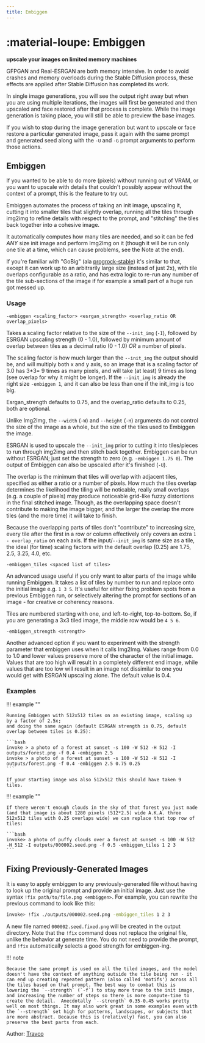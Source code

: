 ```yaml
---
title: Embiggen
---
```


# :material-loupe: Embiggen

**upscale your images on limited memory machines**

GFPGAN and Real-ESRGAN are both memory intensive. In order to avoid crashes and
memory overloads during the Stable Diffusion process, these effects are applied
after Stable Diffusion has completed its work.

In single image generations, you will see the output right away but when you are
using multiple iterations, the images will first be generated and then upscaled
and face restored after that process is complete. While the image generation is
taking place, you will still be able to preview the base images.

If you wish to stop during the image generation but want to upscale or face
restore a particular generated image, pass it again with the same prompt and
generated seed along with the `-U` and `-G` prompt arguments to perform those
actions.

## Embiggen

If you wanted to be able to do more (pixels) without running out of VRAM, or you
want to upscale with details that couldn't possibly appear without the context
of a prompt, this is the feature to try out.

Embiggen automates the process of taking an init image, upscaling it, cutting it
into smaller tiles that slightly overlap, running all the tiles through img2img
to refine details with respect to the prompt, and "stitching" the tiles back
together into a cohesive image.

It automatically computes how many tiles are needed, and so it can be fed _ANY_
size init image and perform Img2Img on it (though it will be run only one tile
at a time, which can cause problems, see the Note at the end).

If you're familiar with "GoBig" (ala
[progrock-stable](https://github.com/lowfuel/progrock-stable)) it's similar to
that, except it can work up to an arbitrarily large size (instead of just 2x),
with tile overlaps configurable as a ratio, and has extra logic to re-run any
number of the tile sub-sections of the image if for example a small part of a
huge run got messed up.

### Usage

`-embiggen <scaling_factor> <esrgan_strength> <overlap_ratio OR overlap_pixels>`

Takes a scaling factor relative to the size of the `--init_img` (`-I`), followed
by ESRGAN upscaling strength (0 - 1.0), followed by minimum amount of overlap
between tiles as a decimal ratio (0 - 1.0) _OR_ a number of pixels.

The scaling factor is how much larger than the `--init_img` the output should
be, and will multiply both x and y axis, so an image that is a scaling factor of
3.0 has 3\*3= 9 times as many pixels, and will take (at least) 9 times as long
(see overlap for why it might be longer). If the `--init_img` is already the
right size `-embiggen 1`, and it can also be less than one if the init_img is
too big.

Esrgan_strength defaults to 0.75, and the overlap_ratio defaults to 0.25, both
are optional.

Unlike Img2Img, the `--width` (`-W`) and `--height` (`-H`) arguments do not
control the size of the image as a whole, but the size of the tiles used to
Embiggen the image.

ESRGAN is used to upscale the `--init_img` prior to cutting it into tiles/pieces
to run through img2img and then stitch back together. Embiggen can be run
without ESRGAN; just set the strength to zero (e.g. `-embiggen 1.75 0`). The
output of Embiggen can also be upscaled after it's finished (`-U`).

The overlap is the minimum that tiles will overlap with adjacent tiles,
specified as either a ratio or a number of pixels. How much the tiles overlap
determines the likelihood the tiling will be noticable, really small overlaps
(e.g. a couple of pixels) may produce noticeable grid-like fuzzy distortions in
the final stitched image. Though, as the overlapping space doesn't contribute to
making the image bigger, and the larger the overlap the more tiles (and the more
time) it will take to finish.

Because the overlapping parts of tiles don't "contribute" to increasing size,
every tile after the first in a row or column effectively only covers an extra
`1 - overlap_ratio` on each axis. If the input/`--init_img` is same size as a
tile, the ideal (for time) scaling factors with the default overlap (0.25) are
1.75, 2.5, 3.25, 4.0, etc.

`-embiggen_tiles <spaced list of tiles>`

An advanced usage useful if you only want to alter parts of the image while
running Embiggen. It takes a list of tiles by number to run and replace onto the
initial image e.g. `1 3 5`. It's useful for either fixing problem spots from a
previous Embiggen run, or selectively altering the prompt for sections of an
image - for creative or coherency reasons.

Tiles are numbered starting with one, and left-to-right, top-to-bottom. So, if
you are generating a 3x3 tiled image, the middle row would be `4 5 6`.

`-embiggen_strength <strength>`

Another advanced option if you want to experiment with the strength parameter
that embiggen uses when it calls Img2Img. Values range from 0.0 to 1.0 and lower
values preserve more of the character of the initial image. Values that are too
high will result in a completely different end image, while values that are too
low will result in an image not dissimilar to one you would get with ESRGAN
upscaling alone. The default value is 0.4.

### Examples

!!! example ""

    Running Embiggen with 512x512 tiles on an existing image, scaling up by a factor of 2.5x;
    and doing the same again (default ESRGAN strength is 0.75, default overlap between tiles is 0.25):

    ```bash
    invoke > a photo of a forest at sunset -s 100 -W 512 -H 512 -I outputs/forest.png -f 0.4 -embiggen 2.5
    invoke > a photo of a forest at sunset -s 100 -W 512 -H 512 -I outputs/forest.png -f 0.4 -embiggen 2.5 0.75 0.25
    ```

    If your starting image was also 512x512 this should have taken 9 tiles.

!!! example ""

    If there weren't enough clouds in the sky of that forest you just made
    (and that image is about 1280 pixels (512*2.5) wide A.K.A. three
    512x512 tiles with 0.25 overlaps wide) we can replace that top row of
    tiles:

    ```bash
    invoke> a photo of puffy clouds over a forest at sunset -s 100 -W 512 -H 512 -I outputs/000002.seed.png -f 0.5 -embiggen_tiles 1 2 3
    ```

## Fixing Previously-Generated Images

It is easy to apply embiggen to any previously-generated file without having to
look up the original prompt and provide an initial image. Just use the syntax
`!fix path/to/file.png <embiggen>`. For example, you can rewrite the previous
command to look like this:

```bash
invoke> !fix ./outputs/000002.seed.png -embiggen_tiles 1 2 3
```

A new file named `000002.seed.fixed.png` will be created in the output
directory. Note that the `!fix` command does not replace the original file,
unlike the behavior at generate time. You do not need to provide the prompt, and
`!fix` automatically selects a good strength for embiggen-ing.

!!! note

    Because the same prompt is used on all the tiled images, and the model
    doesn't have the context of anything outside the tile being run - it
    can end up creating repeated pattern (also called 'motifs') across all
    the tiles based on that prompt. The best way to combat this is
    lowering the `--strength` (`-f`) to stay more true to the init image,
    and increasing the number of steps so there is more compute-time to
    create the detail.  Anecdotally `--strength` 0.35-0.45 works pretty
    well on most things. It may also work great in some examples even with
    the `--strength` set high for patterns, landscapes, or subjects that
    are more abstract. Because this is (relatively) fast, you can also
    preserve the best parts from each.

Author: [Travco](https://github.com/travco)
